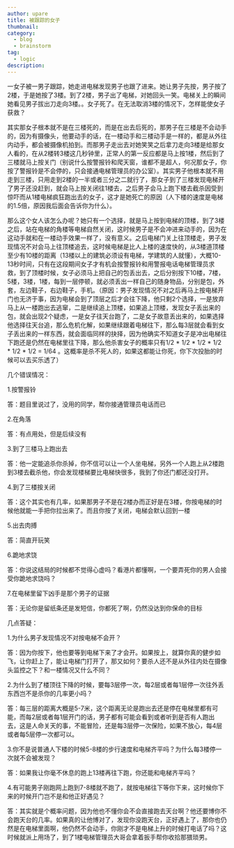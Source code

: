 ```yaml
---
author: upare
title: 被跟踪的女子
thumbnail:
category:
  - blog
  - brainstorm
tag:
  - logic
description: 
---
```

一女子被一男子跟踪，她走进电梯发现男子也跟了进来。她让男子先按，男子按了2楼，于是她按了3楼。到了2楼，男子出了电梯，对她回头一笑。电梯关上的瞬间她看见男子拔出刀走向3楼。。女子死了。在无法取消3楼的情况下，怎样能使女子获救？

其实那女子根本就不是在三楼死的，而是在出去后死的，那男子在三楼是不会动手的，因为有摄像头，他要动手的话，在一楼动手和三楼动手是一样的，都是从外往内动手，都会被摄像机拍到。而那男子走出去对她笑笑之后拿刀走向3楼是给那女人看的，在从2楼转3楼这几秒钟里，正常人的第一反应都是马上按1楼，然后到了三楼就马上按关门（别说什么按警报铃和爬天窗，谁都不是超人，何况那女子，你按了警报铃是不会停的，只会接通电梯管理员的办公室）。其实男子他根本就不用走到三楼，只用走到2楼的一半或者三分之二就行了，那女子到了三楼发现电梯开了男子还没赶到，就会马上按关闭往1楼去，之后男子会马上跑下楼去截杀因受到惊吓而从1楼电梯疯狂跑出去的女子，这才是她死亡的原因（人下楼的速度是电梯的1.5倍，原因我后面会告诉你为什么）。

那么这个女人该怎么办呢？她只有一个选择，就是马上按到电梯的顶楼，到了3楼之后，站在电梯的角楼等电梯自然关闭，这时候男子是不会冲进来动手的，因为在这动手就和在一楼动手效果一样了，没有意义。之后电梯门关上往顶楼走，男子发现情况不对会马上往顶楼追去，这时候电梯是比人上楼的速度快的，从3楼道顶楼至少有10楼的距离（13楼以上的建筑必须设有电梯，学建筑的人就懂），大概10-13秒时间，只有在这段期间女子才有机会按警报铃和用警报电话电梯管理员求救，到了顶楼时候，女子必须马上把自己的包丢出去，之后分别按下10楼，7楼，5楼，3楼，1楼，每到一层停顿，就必须丢出一样自己的随身物品，分别是包，外套，左边鞋子，右边鞋子，手机。（原因：男子发现情况不对之后再马上按电梯开门也无济于事，因为电梯会到了顶层之后才会往下降，他只剩2个选择，一是放弃马上从一楼跑出去逃窜，二是继续追上顶楼，如果追上顶楼，发现女子丢出来的包，就会出现2个疑虑，一是女子往天台跑了，二是女子故意丢出来的，如果选择他选择往天台追，那么危机化解，如果继续跟着电梯往下，那么每3层就会看到女子丢出来的一样东西，就会面临同样的抉择，因为他确实不知道女子是冲出电梯往下跑还是仍然在电梯里往下降，那么他杀害女子的概率只有1/2 \* 1/2 \* 1/2 \* 1/2 \* 1/2 \* 1/2 = 1/64 。这概率是杀不死人的，如果这都能让你死，你下次投胎的时候可以去买乐透了）

几个错误情况：

1.按警报铃

答：题目里说过了，没用的同学，帮你接通管理员电话而已

2.在角落

答：有点用处，但是后续没有

3.到了三楼马上跑出去

答：他一定能追杀你杀掉，你不信可以让一个人坐电梯，另外一个人跑上从2楼跑到3楼去截杀他，你会发现楼梯要比电梯快很多，我到了你还门都还没打开。

4.到了三楼按关闭

答：这个其实也有几率，如果那男子不是在2楼办而正好是在3楼，你按电梯的时候他就能一手把你拉出来了。而且你按了关闭，电梯会默认回到一楼

5.出去肉搏

答：简直开玩笑

6.跪地求饶

答：你说这结局的时候都不觉得心虚吗？看港片都懂啊，一个要弄死你的男人会接受你跪地求饶吗？

7.在电梯里留下凶手是那个男子的证据

答：无论你是留纸条还是发短信，你都死了啊，仍然没达到你保命的目标

几点答疑：

1.为什么男子发现情况不对按电梯不会开？

答：因为你按下，他也要等到电梯下来了才会开。如果按上，就算你真的健步如飞，让你赶上了，能让电梯门打开了，那又如何？要杀人还不是从外往内处在摄像头监控之下？和一楼情况又什么不同？

2.为什么到了楼顶往下降的时候，要每3层停一次，每2层或者每1层停一次往外丢东西岂不是杀你的几率更小吗？

答：每三层的距离大概是5-7米，这个距离无论是跑出去还是停在电梯里都有可能，而每2层或者每1层开门的话，男子都有可能会看到或者听到是否有人跑出去，这是人命关天的事，不能冒险，还是每3层停一次保险，如果不放心，每4层或者每5层停一次都可以。

3.你不是说普通人下楼的时候5-8楼的步行速度和电梯齐平吗？为什么每3楼停一次就不会被发现？

答：如果我让你毫不休息的跑上13楼再往下跑，你还能和电梯齐平吗？

4.有可能男子刚跑网上跑到7-8楼就不跑了，就按电梯往下等你下来，这时候你下来的时候开门岂不是和他正好遇见？

答：其实就是个概率问题，因为他也不懂你会不会直接跑去天台啊？他还要博你不会跑天台的几率。如果真的让他博对了，发现你没跑天台，正好遇上了，那你也仍然是在电梯里面啊，他仍然不会动手，你刚才不是电梯上升的时候打电话了吗？这时候就派上用场了，到了1楼电梯管理员大哥会拿着扳手帮你收拾那猥琐男。